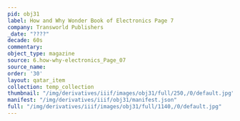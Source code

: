 ```yaml
---
pid: obj31
label: How and Why Wonder Book of Electronics Page 7
company: Transworld Publishers
_date: "????"
decade: 60s
commentary: 
object_type: magazine
source: 6.how-why-electronics_Page_07
source_name: 
order: '30'
layout: qatar_item
collection: temp_collection
thumbnail: "/img/derivatives/iiif/images/obj31/full/250,/0/default.jpg"
manifest: "/img/derivatives/iiif/obj31/manifest.json"
full: "/img/derivatives/iiif/images/obj31/full/1140,/0/default.jpg"
---
```

